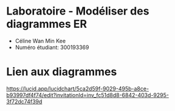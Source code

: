 # Laboratoire - Modéliser des diagrammes ER
- Céline Wan Min Kee
- Numéro étudiant: 300193369

# Lien aux diagrammes
https://lucid.app/lucidchart/5ca2d59f-9029-495b-a8ce-b93997df4f74/edit?invitationId=inv_fc51d8d8-6842-403d-9295-3f72dc74f39d
